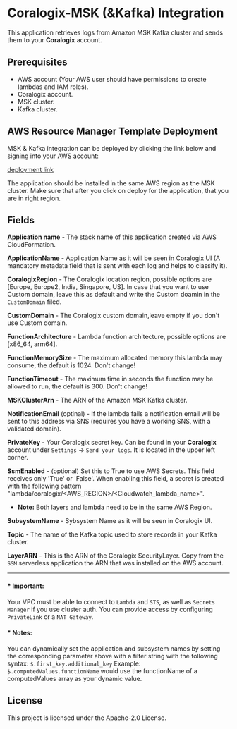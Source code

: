 # Coralogix-MSK (&Kafka) Integration

This application retrieves logs from Amazon MSK Kafka cluster and sends them to your **Coralogix** account.

## Prerequisites
* AWS account (Your AWS user should have permissions to create lambdas and IAM roles).
* Coralogix account.
* MSK cluster.
* Kafka cluster.

## AWS Resource Manager Template Deployment

MSK & Kafka integration can be deployed by clicking the link below and signing into your AWS account:

[deployment link](https://us-east-1.console.aws.amazon.com/lambda/home?region=us-east-1#/create/app?applicationId=arn:aws:serverlessrepo:eu-central-1:597078901540:applications/Coralogix-MSK)

The application should be installed in the same AWS region as the MSK cluster. Make sure that after you click on deploy for the application, that you are in right region.

## Fields

**Application name** - The stack name of this application created via AWS CloudFormation.

**ApplicationName** - Application Name as it will be seen in Coralogix UI  (A mandatory metadata field that is sent with each log and helps to classify it).

**CoralogixRegion** - The Coralogix location region, possible options are [Europe, Europe2, India, Singapore, US]. In case that you want to use Custom domain, leave this as default and write the Custom doamin in the ``CustomDomain`` filed.

**CustomDomain** - The Coralogix custom domain,leave empty if you don't use Custom domain.

**FunctionArchitecture** - Lambda function architecture, possible options are [x86_64, arm64]. 

**FunctionMemorySize** - The maximum allocated memory this lambda may consume, the default is 1024. Don't change!

**FunctionTimeout** - The maximum time in seconds the function may be allowed to run, the default is 300. Don't change!

**MSKClusterArn** - The ARN of the Amazon MSK Kafka cluster.

**NotificationEmail** (optinal) - If the lambda fails a notification email will be sent to this address via SNS (requires you have a working SNS, with a validated domain).

**PrivateKey** - Your Coralogix secret key. Can be found in your **Coralogix** account under `Settings` -> `Send your logs`. It is located in the upper left corner.

**SsmEnabled** - (optional) Set this to True to use AWS Secrets. This field receives only 'True' or 'False'. When enabling this field, a secret is created with the following pattern "lambda/coralogix/<AWS_REGION>/<Cloudwatch_lambda_name>". 
* **Note:** Both layers and lambda need to be in the same AWS Region.

**SubsystemName** - Sybsystem Name as it will be seen in Coralogix UI.

**Topic** - The name of the Kafka topic used to store records in your Kafka cluster.

**LayerARN** - This is the ARN of the Coralogix SecurityLayer. Copy from the ``SSM`` serverless application the ARN that was installed on the AWS account. 

---------------------
#### * **Important:** 
Your VPC must be able to connect to `Lambda` and `STS`, as well as `Secrets Manager` if you use cluster auth. You can provide access by configuring `PrivateLink` or a `NAT Gateway`.

#### * **Notes:**
You can dynamically set the application and subsystem names by setting the corresponding parameter above with a filter string with the following syntax: `$.first_key.additional_key`
Example: `$.computedValues.functionName` would use the functionName of a computedValues array as your dynamic value.

## License

This project is licensed under the Apache-2.0 License.